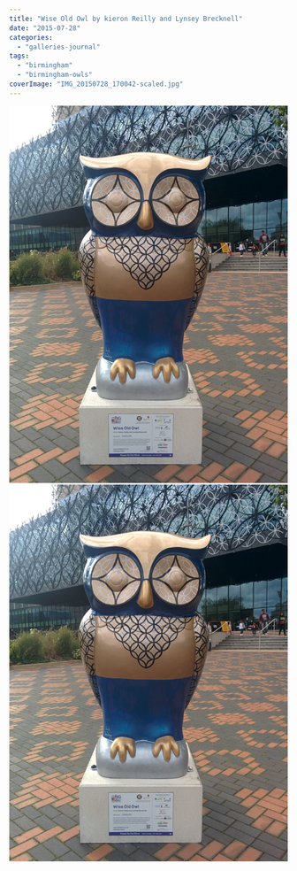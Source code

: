 ```yaml
---
title: "Wise Old Owl by kieron Reilly and Lynsey Brecknell"
date: "2015-07-28"
categories: 
  - "galleries-journal"
tags: 
  - "birmingham"
  - "birmingham-owls"
coverImage: "IMG_20150728_170042-scaled.jpg"
---
```


[![](images/IMG_20150728_170042-scaled.jpg)](images/IMG_20150728_170042-scaled.jpg)
[![](images/IMG_20150728_170042-scaled.jpg)](images/IMG_20150728_170042-scaled.jpg)
